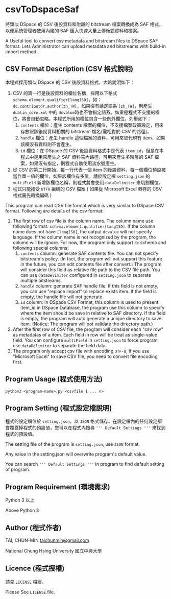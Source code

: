 csvToDspaceSaf
==============

將類似 DSpace 的 CSV 後設資料和附屬的 bitstream 檔案轉換成為 SAF 格式，以便系統管理者使用內建的 SAF 匯入快速大量上傳後設資料和檔案。

A Useful tool to convert csv metadata and bitstream files to DSpace SAF format. Lets Administrator can upload metadata and bitstreams with build-in import method.


## CSV Format Description (CSV 格式說明)

本程式採用類似 DSpace 的 CSV 後設資料格式，大略說明如下：

1. CSV 的第一行是後設資料的欄位名稱，採用以下格式 `schema.element.qualifier[langISO]`，如：`dc.contributor.author[zh_TW]`，如果沒有給定語系 `[zh_TW]`，則產生 `dublin_core.xml` 中的 `dcvalue`時也不會指定語系。如果是程式不支援的欄位，將會自動忽略。本程式所用的欄位包含一些例外欄位，列舉如下：
    1. `contents` 欄位：產生 contents 檔案的欄位，不支援檔案政策設定，用來存放跟該後設資料相關的 bitstream 檔名(需相對於 CSV 的路徑)。
    1. `handle` 欄位：產生 handle 這個檔案的資料，可用來取代現有 item，如果該欄沒有資料則不會產生。
    1. `id` 欄位：在 DSpace 的 CSV 後設資料格式中是代表 `item_id`，但是在本程式中是用來產生之 SAF 資料夾內路徑，可用來產生多階層的 SAF 檔案，如果沒有指定，則程式自動使用流水號產生。
1. 從 CSV 的第二行開始，每一行代表一個 item 的後設資料，每一個欄位預設被當作單一值的欄位，如果該欄位有多值，請於設定檔 `setting.json` 的 `multiField` 新增該欄位名稱，則程式將會使用 `dataDelimiter` 來切割欄位。
1. 程式只能接受 `UTF8` 編碼的 CSV 檔案 ( 如果從 Microsoft Excel 轉存的 CSV 格式需先轉換編碼 )

This program can read CSV file format which is very similar to DSpace CSV format. Following are details of the csv format:

1. The first row of csv file is the column name. The column name use following format: `schema.element.qualifier[langISO]`.
 If the column name does not have `[langISO]`, the output `dcvalue` will not specify language. If the column name is not recognized by the program, the column will be ignore. For now, the program only support `dc` schema and following special columns:
    1. `contents` column: generate SAF contents file. You can not specify bitstream's policy. (In fact, the program will not support this feature in the future, you can edit contents file after convert.) The program will consider this field as relative file path to the CSV file path. You can use `dataDelimiter` configured in `setting.json` to separate multiple bitstreams.
    1. `handle` column: generate SAF handle file. If this field is not empty, you can use "replace import" to replace exists item. If the field is empty, the handle file will not generate.
    1. `id` column: In DSpace CSV Format, this column is used to present item_id in DSpace Database, the program use this column to specify where the item should be save in relative to SAF directory. If the field is empty, the program will auto generate a unique directory to save item. (Notice: The program will not validate the directory path.)
1. After the first row of CSV file, the program will consider each "csv row" as metadatas of a item. Each field in row will be treat as single-value field. You can configure `multiField` in `setting.json` to force program use `dataDelimiter` to separate the field data.
1. The program only accept csv file with encoding `UTF-8`, If you use "Microsoft Excel" to save CSV file, you need to convert file encoding first.

## Program Usage (程式使用方法)

`python3 <program-name>.py <csvfile 1 ... n>`


## Program Setting (程式設定檔說明)

程式的設定檔位於 `setting.json`，以 `JSON` 格式儲存。在設定檔內的任何設定都會覆蓋掉程式的預設值，您可以在程式內搜尋 `''' Default Settings '''` 來找到程式的預設值。

The setting file of the program is `setting.json`, use `JSON` format.

Any value in the setting.json will overwrite program's default value.

You can search `''' Default Settings '''` in program to find default setting of program.


## Program Requirement (環境需求)

Python 3 以上

Above Python 3


## Author (程式作者)

TAI, CHUN-MIN <taichunmin@gmail.com>

National Chung Hsing University 國立中興大學


## Licence (程式授權)

請見 `LICENSE` 檔案。

Please See `LICENSE` file.
